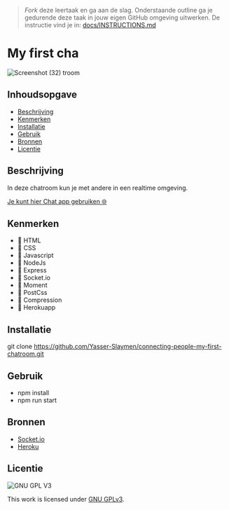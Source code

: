 > _Fork_ deze leertaak en ga aan de slag. Onderstaande outline ga je gedurende deze taak in jouw eigen GitHub omgeving uitwerken. De instructie vind je in: [docs/INSTRUCTIONS.md](docs/INSTRUCTIONS.md)

# My first cha
![Screenshot (32)](https://user-images.githubusercontent.com/90189815/171277816-dbfd7247-dd7e-41be-8b39-90d4ae6ef3ba.png)
troom



## Inhoudsopgave

  * [Beschrijving](#beschrijving)
  * [Kenmerken](#kenmerken)
  * [Installatie](#installatie)
  * [Gebruik](#gebruik)
  * [Bronnen](#bronnen)
  * [Licentie](#licentie)

## Beschrijving
In deze chatroom  kun je met andere in een realtime omgeving.

[Je kunt hier Chat app gebruiken 🌐 ](https://coonecting-people.herokuapp.com/)



## Kenmerken

*  🦎 HTML
*  🦎 CSS
*  🦎 Javascript
*  🦎 NodeJs
*  🦎 Express
*  🦎 Socket.io
*  🦎 Moment
*  🦎 PostCss
*  🦎 Compression
*  🦎 Herokuapp


## Installatie
 git clone https://github.com/Yasser-Slaymen/connecting-people-my-first-chatroom.git

## Gebruik
* npm install
* npm run start

## Bronnen
* [Socket.io](https://socket.io/)
* [Heroku](https://coonecting-people.herokuapp.com/)


## Licentie

![GNU GPL V3](https://www.gnu.org/graphics/gplv3-127x51.png)

This work is licensed under [GNU GPLv3](./LICENSE).
